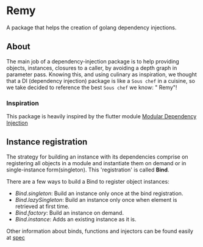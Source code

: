 # Remy

A package that helps the creation of golang dependency injections.

## About

The main job of a dependency-injection package is to help providing objects, instances, closures to a caller, by avoiding
a depth graph in parameter pass. Knowing this, and using culinary as inspiration, we thought that a DI (dependency
injection) package is like a `Sous chef` in a cuisine, so we take decided to reference the best `Sous chef` we know: "
Remy"!

### Inspiration

This package is heavily inspired by the 
flutter module [Modular Dependency Injection](https://modular.flutterando.com.br/docs/flutter_modular/dependency-injection)

## Instance registration

The strategy for building an instance with its dependencies comprise on registering all objects in a module and
instantiate them on demand or in single-instance form(singleton). This 'registration' is called **Bind**.

There are a few ways to build a Bind to register object instances:

- _Bind.singleton_: Build an instance only once at the bind registration.
- _Bind.lazySingleton_: Build an instance only once when element is retrieved at first time.
- _Bind.factory_: Build an instance on demand.
- _Bind.instance_: Adds an existing instance as it is.

Other information about binds, functions and injectors can be found easily at [spec](./docs/SPEC.md)
